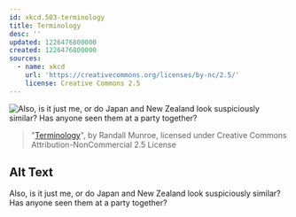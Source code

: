 ```yaml
---
id: xkcd.503-terminology
title: Terminology
desc: ''
updated: 1226476800000
created: 1226476800000
sources:
  - name: xkcd
    url: 'https://creativecommons.org/licenses/by-nc/2.5/'
    license: Creative Commons 2.5
---
```

![Also, is it just me, or do Japan and New Zealand look suspiciously similar?  Has anyone seen them at a party together?](https://imgs.xkcd.com/comics/terminology.png)
> "[Terminology](https://xkcd.com/503/)", by Randall Munroe, licensed under Creative Commons Attribution-NonCommercial 2.5 License

## Alt Text
Also, is it just me, or do Japan and New Zealand look suspiciously similar?  Has anyone seen them at a party together?
